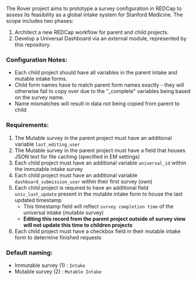 The Rover project aims to prototype a survey configuration in REDCap to assess its feasibility as a global intake system for Stanford Medicine. The scope includes two phases:
1. Architect a new REDCap workflow for parent and child projects.
2. Develop a Universal Dashboard via an external module, represented by this repository.

### Configuration Notes: 
- Each child project should have all variables in the parent intake and mutable intake forms. 
- Child form names have to match parent form names exactly - they will otherwise fail to copy over due to the "_complete" variables being based on the survey name.
- Name mismatches will result in data not being copied from parent to child

### Requirements:
1. The Mutable survey in the parent project must have an additional variable `last_editing_user`
2. The Mutable survey in the parent project must have a field that houses JSON text for file caching (specified in EM settings)
3. Each child project must have an additional variable `universal_id` within the immutable intake survey
4. Each child project must have an additional variable `dashboard_submission_user` within their first survey (own)
5. Each child project is required to have an additional field `univ_last_update` present in the mutable intake form to house the last updated timestamp
   - This timestamp field will reflect `survey completion time` of the universal intake (mutable survey)
   - **Editing this record from the parent project outside of survey view will not update this time to children projects**
6. Each child project must have a checkbox field in their mutable intake form to determine finished requests

### Default naming:
- Immutable survey (1) : `Intake`
- Mutable survey (2) : `Mutable Intake`